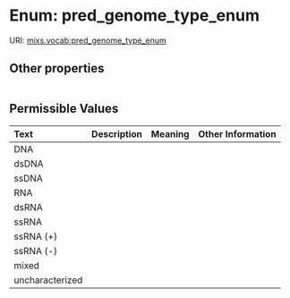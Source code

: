 
# Enum: pred_genome_type_enum




URI: [mixs.vocab:pred_genome_type_enum](https://w3id.org/mixs/vocab/pred_genome_type_enum)


## Other properties

|  |  |  |
| --- | --- | --- |

## Permissible Values

| Text | Description | Meaning | Other Information |
| :--- | :---: | :---: | ---: |
| DNA |  |  |  |
| dsDNA |  |  |  |
| ssDNA |  |  |  |
| RNA |  |  |  |
| dsRNA |  |  |  |
| ssRNA |  |  |  |
| ssRNA (+) |  |  |  |
| ssRNA (-) |  |  |  |
| mixed |  |  |  |
| uncharacterized |  |  |  |

